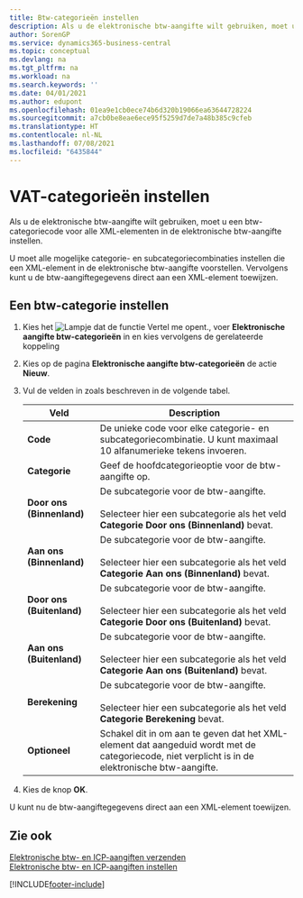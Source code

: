 ```yaml
---
title: Btw-categorieën instellen
description: Als u de elektronische btw-aangifte wilt gebruiken, moet u een btw-categoriecode voor alle XML-elementen in de elektronische btw-aangifte instellen.
author: SorenGP
ms.service: dynamics365-business-central
ms.topic: conceptual
ms.devlang: na
ms.tgt_pltfrm: na
ms.workload: na
ms.search.keywords: ''
ms.date: 04/01/2021
ms.author: edupont
ms.openlocfilehash: 01ea9e1cb0ece74b6d320b19066ea63644728224
ms.sourcegitcommit: a7cb0be8eae6ece95f5259d7de7a48b385c9cfeb
ms.translationtype: HT
ms.contentlocale: nl-NL
ms.lasthandoff: 07/08/2021
ms.locfileid: "6435844"
---
```

# <a name="set-up-vat-categories"></a>VAT-categorieën instellen
Als u de elektronische btw-aangifte wilt gebruiken, moet u een btw-categoriecode voor alle XML-elementen in de elektronische btw-aangifte instellen.  

U moet alle mogelijke categorie- en subcategoriecombinaties instellen die een XML-element in de elektronische btw-aangifte voorstellen. Vervolgens kunt u de btw-aangiftegegevens direct aan een XML-element toewijzen.  

## <a name="to-set-up-a-vat-category"></a>Een btw-categorie instellen  

1.  Kies het ![Lampje dat de functie Vertel me opent.](../../media/ui-search/search_small.png "Vertel me wat u wilt doen"), voer **Elektronische aangifte btw-categorieën** in en kies vervolgens de gerelateerde koppeling  
2.  Kies op de pagina **Elektronische aangifte btw-categorieën** de actie **Nieuw**.  
3.  Vul de velden in zoals beschreven in de volgende tabel.  

    |Veld|Description|  
    |---------------------------------|---------------------------------------|  
    |**Code**|De unieke code voor elke categorie- en subcategoriecombinatie. U kunt maximaal 10 alfanumerieke tekens invoeren.|  
    |**Categorie**|Geef de hoofdcategorieoptie voor de btw-aangifte op.|  
    |**Door ons (Binnenland)**|De subcategorie voor de btw-aangifte.<br /><br /> Selecteer hier een subcategorie als het veld **Categorie** **Door ons (Binnenland)** bevat.|  
    |**Aan ons (Binnenland)**|De subcategorie voor de btw-aangifte.<br /><br /> Selecteer hier een subcategorie als het veld **Categorie** **Aan ons (Binnenland)** bevat.|  
    |**Door ons (Buitenland)**|De subcategorie voor de btw-aangifte.<br /><br /> Selecteer hier een subcategorie als het veld **Categorie** **Door ons (Buitenland)** bevat.|  
    |**Aan ons (Buitenland)**|De subcategorie voor de btw-aangifte.<br /><br /> Selecteer hier een subcategorie als het veld **Categorie** **Aan ons (Buitenland)** bevat.|  
    |**Berekening**|De subcategorie voor de btw-aangifte.<br /><br /> Selecteer hier een subcategorie als het veld **Categorie** **Berekening** bevat.|  
    |**Optioneel**|Schakel dit in om aan te geven dat het XML-element dat aangeduid wordt met de categoriecode, niet verplicht is in de elektronische btw-aangifte.|  

4.  Kies de knop **OK**.  

U kunt nu de btw-aangiftegegevens direct aan een XML-element toewijzen.  

## <a name="see-also"></a>Zie ook  
 [Elektronische btw- en ICP-aangiften verzenden](electronic-vat-and-icp-declarations.md)  
 [Elektronische btw- en ICP-aangiften instellen](how-to-set-up-electronic-vat-and-icp-declarations.md)


[!INCLUDE[footer-include](../../includes/footer-banner.md)]